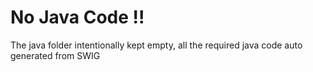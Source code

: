 # No Java Code !!
The java folder intentionally kept empty, all the required java code auto generated from SWIG